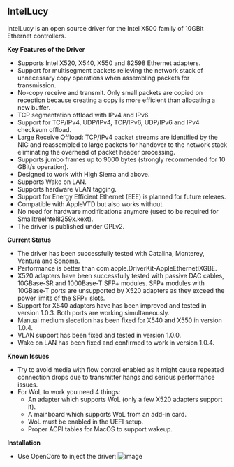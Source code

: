 ## IntelLucy
IntelLucy is an open source driver for the Intel X500 family of 10GBit Ethernet controllers.
 
**Key Features of the Driver**
- Supports Intel X520, X540, X550 and 82598 Ethernet adapters.
- Support for multisegment packets relieving the network stack of unnecessary copy operations when assembling packets for transmission.
- No-copy receive and transmit. Only small packets are copied on reception because creating a copy is more efficient than allocating a new buffer.
- TCP segmentation offload with IPv4 and IPv6.
- Support for TCP/IPv4, UDP/IPv4, TCP/IPv6, UDP/IPv6 and IPv4 checksum offload.
- Large Receive Offload: TCP/IPv4 packet streams are identified by the NIC and reassembled to large packets for handover to the network stack eliminating the overhead of packet header processing.
- Supports jumbo frames up to 9000 bytes (strongly recommended for 10 GBit/s operation).
- Designed to work with High Sierra and above.
- Supports Wake on LAN.
- Supports hardware VLAN tagging.
- Support for Energy Efficient Ethernet (EEE) is planned for future releaes.
- Compatible with AppleVTD but also works without.
- No need for hardware modifications anymore (used to be required for SmalltreeIntel8259x.kext). 
- The driver is published under GPLv2.
 
**Current Status**
- The driver has been successfully tested with Catalina, Monterey, Ventura and Sonoma.
- Performance is better than com.apple.DriverKit-AppleEthernetIXGBE.
- X520 adapters have been successfully tested with passive DAC cables, 10GBase-SR and 1000Base-T SFP+ modules. SFP+ modules with 10GBase-T ports are unsupported by X520 adapters as they exceed the power limits of the SFP+ slots.
- Support for X540 adapters have has been improved and tested in version 1.0.3. Both ports are working simultaneously.
- Manual medium slecetion has been fixed for X540 and X550 in version 1.0.4.
- VLAN support has been fixed and tested in version 1.0.0.
- Wake on LAN has been fixed and confirmed to work in version 1.0.4.
 
**Known Issues**
- Try to avoid media with flow control enabled as it might cause repeated connection drops due to transmitter hangs and serious performance issues.
- For WoL to work you need 4 things:
  - An adapter which supports WoL (only a few X520 adapters support it).
  - A mainboard which supports WoL from an add-in card.
  - WoL must be enabled in the UEFI setup.
  - Proper ACPI tables for MacOS to support wakeup.

**Installation**
- Use OpenCore to inject the driver:
![image](https://github.com/Mieze/IntelLucy/assets/4229650/247aec7d-200b-450f-b745-fb84b0de273f)
